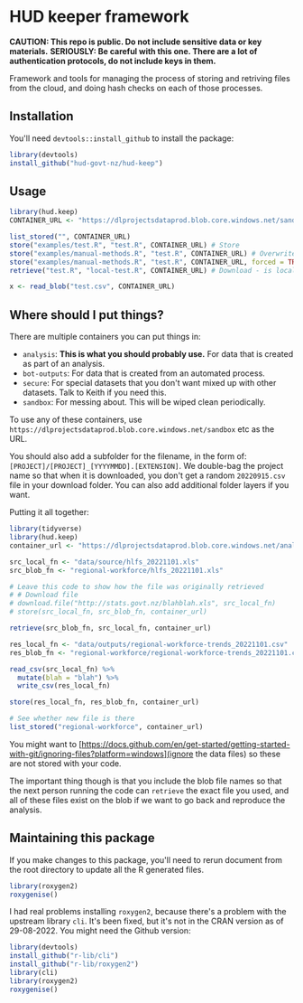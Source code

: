 # HUD keeper framework
**CAUTION: This repo is public. Do not include sensitive data or key materials.**
**SERIOUSLY: Be careful with this one. There are a lot of authentication protocols, do not include keys in them.**

Framework and tools for managing the process of storing and retriving files from the cloud, and doing hash checks on each of those processes.

## Installation
You'll need `devtools::install_github` to install the package:
```R
library(devtools)
install_github("hud-govt-nz/hud-keep")
```


## Usage
```R
library(hud.keep)
CONTAINER_URL <- "https://dlprojectsdataprod.blob.core.windows.net/sandbox"

list_stored("", CONTAINER_URL)
store("examples/test.R", "test.R", CONTAINER_URL) # Store
store("examples/manual-methods.R", "test.R", CONTAINER_URL) # Overwrite - won't work, because the hashes don't match
store("examples/manual-methods.R", "test.R", CONTAINER_URL, forced = TRUE) # Overwrite - will work, because of the forced flag
retrieve("test.R", "local-test.R", CONTAINER_URL) # Download - is local-test.R the same as examples/test.R or examples/manual-methods.R?

x <- read_blob("test.csv", CONTAINER_URL)
```

## Where should I put things?
There are multiple containers you can put things in:
* `analysis`: **This is what you should probably use.** For data that is created as part of an analysis.
* `bot-outputs`: For data that is created from an automated process.
* `secure`: For special datasets that you don't want mixed up with other datasets. Talk to Keith if you need this.
* `sandbox`: For messing about. This will be wiped clean periodically.

To use any of these containers, use `https://dlprojectsdataprod.blob.core.windows.net/sandbox` etc as the URL.

You should also add a subfolder for the filename, in the form of: `[PROJECT]/[PROJECT]_[YYYYMMDD].[EXTENSION]`. We double-bag the project name so that when it is downloaded, you don't get a random `20220915.csv` file in your download folder. You can also add additional folder layers if you want.

Putting it all together:
```R
library(tidyverse)
library(hud.keep)
container_url <- "https://dlprojectsdataprod.blob.core.windows.net/analysis"

src_local_fn <- "data/source/hlfs_20221101.xls"
src_blob_fn <- "regional-workforce/hlfs_20221101.xls"

# Leave this code to show how the file was originally retrieved
# # Download file
# download.file("http://stats.govt.nz/blahblah.xls", src_local_fn)
# store(src_local_fn, src_blob_fn, container_url)

retrieve(src_blob_fn, src_local_fn, container_url)

res_local_fn <- "data/outputs/regional-workforce-trends_20221101.csv"
res_blob_fn <- "regional-workforce/regional-workforce-trends_20221101.csv"

read_csv(src_local_fn) %>%
  mutate(blah = "blah") %>%
  write_csv(res_local_fn)

store(res_local_fn, res_blob_fn, container_url)

# See whether new file is there
list_stored("regional-workforce", container_url)
```

You might want to [https://docs.github.com/en/get-started/getting-started-with-git/ignoring-files?platform=windows](ignore the data files) so these are not stored with your code.

The important thing though is that you include the blob file names so that the next person running the code can `retrieve` the exact file you used, and all of these files exist on the blob if we want to go back and reproduce the analysis.


## Maintaining this package
If you make changes to this package, you'll need to rerun document from the root directory to update all the R generated files.
```R
library(roxygen2)
roxygenise()
```

I had real problems installing `roxygen2`, because there's a problem with the upstream library `cli`. It's been fixed, but it's not in the CRAN version as of 29-08-2022. You might need the Github version:
```R
library(devtools)
install_github("r-lib/cli")
install_github("r-lib/roxygen2")
library(cli)
library(roxygen2)
roxygenise()
```
